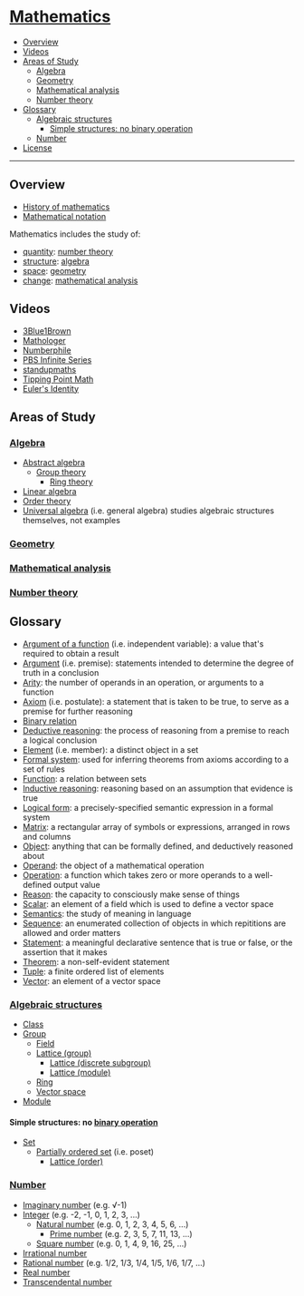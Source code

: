 # [Mathematics](https://en.wikipedia.org/wiki/Mathematics)

- [Overview](#overview)
- [Videos](#videos)
- [Areas of Study](#areas-of-study)
  - [Algebra](#algebra)
  - [Geometry](#geometry)
  - [Mathematical analysis](#mathematical-analysis)
  - [Number theory](#number-theory)
- [Glossary](#glossary)
  - [Algebraic structures](#algebraic-structures)
    - [Simple structures: no binary operation](#simple-structures-no-binary-operation)
  - [Number](#number)
- [License](#license)

---

## Overview
- [History of mathematics](https://en.wikipedia.org/wiki/History_of_mathematics)
- [Mathematical notation](https://en.wikipedia.org/wiki/Mathematical_notation)

Mathematics includes the study of:
- [quantity](https://en.wikipedia.org/wiki/Quantity): [number theory](https://en.wikipedia.org/wiki/Number_theory)
- [structure](https://en.wikipedia.org/wiki/Mathematical_structure): [algebra](https://en.wikipedia.org/wiki/Algebra)
- [space](https://en.wikipedia.org/wiki/Space): [geometry](https://en.wikipedia.org/wiki/Geometry)
- [change](https://en.wikipedia.org/wiki/Calculus): [mathematical analysis](https://en.wikipedia.org/wiki/Mathematical_analysis)

## Videos
- [3Blue1Brown](https://www.youtube.com/channel/UCYO_jab_esuFRV4b17AJtAw)
- [Mathologer](https://www.youtube.com/channel/UC1_uAIS3r8Vu6JjXWvastJg)
- [Numberphile](https://www.youtube.com/user/numberphile)
- [PBS Infinite Series](https://www.youtube.com/channel/UCs4aHmggTfFrpkPcWSaBN9g)
- [standupmaths](https://www.youtube.com/user/standupmaths)
- [Tipping Point Math](https://www.youtube.com/user/TippingPointMath)
- [Euler's Identity](https://www.youtube.com/watch?v=sKtloBAuP74)

## Areas of Study

### [Algebra](https://en.wikipedia.org/wiki/Algebra)
- [Abstract algebra](https://en.wikipedia.org/wiki/Abstract_algebra)
  - [Group theory](https://en.wikipedia.org/wiki/Group_theory)
    - [Ring theory](https://en.wikipedia.org/wiki/Ring_theory)
- [Linear algebra](https://en.wikipedia.org/wiki/Linear_algebra)
- [Order theory](https://en.wikipedia.org/wiki/Order_theory)
- [Universal algebra](https://en.wikipedia.org/wiki/Universal_algebra) (i.e. general algebra) studies algebraic structures themselves, not examples

### [Geometry](https://en.wikipedia.org/wiki/Geometry)

### [Mathematical analysis](https://en.wikipedia.org/wiki/Mathematical_analysis)

### [Number theory](https://en.wikipedia.org/wiki/Number_theory)

## Glossary
- [Argument of a function](https://en.wikipedia.org/wiki/Argument_of_a_function) (i.e. independent variable): a value that's required to obtain a result
- [Argument](https://en.wikipedia.org/wiki/Argument) (i.e. premise): statements intended to determine the degree of truth in a conclusion
- [Arity](https://en.wikipedia.org/wiki/Arity): the number of operands in an operation, or arguments to a function
- [Axiom](https://en.wikipedia.org/wiki/Axiom) (i.e. postulate): a statement that is taken to be true, to serve as a premise for further reasoning
- [Binary relation](https://en.wikipedia.org/wiki/Binary_relation)
- [Deductive reasoning](https://en.wikipedia.org/wiki/Deductive_reasoning): the process of reasoning from a premise to reach a logical conclusion
- [Element](https://en.wikipedia.org/wiki/Element_%28mathematics%29) (i.e. member): a distinct object in a set
- [Formal system](https://en.wikipedia.org/wiki/Formal_system): used for inferring theorems from axioms according to a set of rules
- [Function](https://en.wikipedia.org/wiki/Function_%28mathematics%29): a relation between sets
- [Inductive reasoning](https://en.wikipedia.org/wiki/Inductive_reasoning): reasoning based on an assumption that evidence is true
- [Logical form](https://en.wikipedia.org/wiki/Logical_form): a precisely-specified semantic expression in a formal system
- [Matrix](https://en.wikipedia.org/wiki/Matrix_%28mathematics%29): a rectangular array of symbols or expressions, arranged in rows and columns
- [Object](https://en.wikipedia.org/wiki/Mathematical_object): anything that can be formally defined, and deductively reasoned about
- [Operand](https://en.wikipedia.org/wiki/Operand): the object of a mathematical operation
- [Operation](https://en.wikipedia.org/wiki/Operation_%28mathematics%29): a function which takes zero or more operands to a well-defined output value
- [Reason](https://en.wikipedia.org/wiki/Reason): the capacity to consciously make sense of things
- [Scalar](https://en.wikipedia.org/wiki/Scalar_%28mathematics%29): an element of a field which is used to define a vector space
- [Semantics](https://en.wikipedia.org/wiki/Semantics): the study of meaning in language
- [Sequence](https://en.wikipedia.org/wiki/Sequence): an enumerated collection of objects in which repititions are allowed and order matters
- [Statement](https://en.wikipedia.org/wiki/Statement_%28logic%29): a meaningful declarative sentence that is true or false, or the assertion that it makes
- [Theorem](https://en.wikipedia.org/wiki/Theorem): a non-self-evident statement
- [Tuple](https://en.wikipedia.org/wiki/Tuple): a finite ordered list of elements
- [Vector](https://en.wikipedia.org/wiki/Vector_%28mathematics_and_physics%29): an element of a vector space

### [Algebraic structures](https://en.wikipedia.org/wiki/Algebraic_structure)
- [Class](https://en.wikipedia.org/wiki/Class_%28set_theory%29)
- [Group](https://en.wikipedia.org/wiki/Group_%28mathematics%29)
  - [Field](https://en.wikipedia.org/wiki/Field_%28mathematics%29)
  - [Lattice (group)](https://en.wikipedia.org/wiki/Lattice_%28group%29)
    - [Lattice (discrete subgroup)](https://en.wikipedia.org/wiki/Lattice_%28discrete_subgroup%29)
    - [Lattice (module)](https://en.wikipedia.org/wiki/Lattice_%28module%29)
  - [Ring](https://en.wikipedia.org/wiki/Ring_%28mathematics%29)
  - [Vector space](https://en.wikipedia.org/wiki/Vector_space)
- [Module](https://en.wikipedia.org/wiki/Module_%28mathematics%29)

#### Simple structures: no [binary operation](https://en.wikipedia.org/wiki/Binary_operation)
- [Set](https://en.wikipedia.org/wiki/Set_%28mathematics%29)
  - [Partially ordered set](https://en.wikipedia.org/wiki/Partially_ordered_set) (i.e. poset)
    - [Lattice (order)](https://en.wikipedia.org/wiki/Lattice_%28order%29)

### [Number](https://en.wikipedia.org/wiki/Number)
- [Imaginary number](https://en.wikipedia.org/wiki/Imaginary_number) (e.g. √-1)
- [Integer](https://en.wikipedia.org/wiki/Integer) (e.g. -2, -1, 0, 1, 2, 3, ...)
  - [Natural number](https://en.wikipedia.org/wiki/Natural_number) (e.g. 0, 1, 2, 3, 4, 5, 6, ...)
    - [Prime number](https://en.wikipedia.org/wiki/Prime_number) (e.g. 2, 3, 5, 7, 11, 13, ...)
  - [Square number](https://en.wikipedia.org/wiki/Square_number) (e.g. 0, 1, 4, 9, 16, 25, ...)
- [Irrational number](https://en.wikipedia.org/wiki/Irrational_number)
- [Rational number](https://en.wikipedia.org/wiki/Rational_number) (e.g. 1/2, 1/3, 1/4, 1/5, 1/6, 1/7, ...)
- [Real number](https://en.wikipedia.org/wiki/Real_number)
- [Transcendental number](https://en.wikipedia.org/wiki/Transcendental_number)
